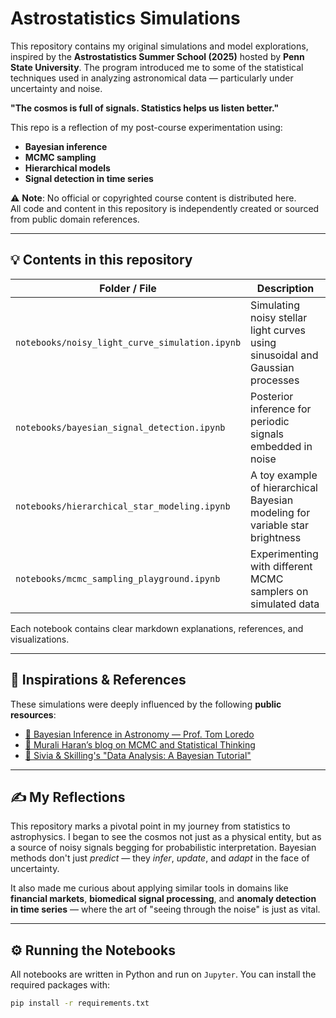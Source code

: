 # Astrostatistics Simulations

This repository contains my original simulations and model explorations, inspired by the **Astrostatistics Summer School (2025)** hosted by **Penn State University**. The program introduced me to some of the statistical techniques used in analyzing astronomical data — particularly under uncertainty and noise.

**"The cosmos is full of signals. Statistics helps us listen better."**

This repo is a reflection of my post-course experimentation using:
- **Bayesian inference**
- **MCMC sampling**
- **Hierarchical models**
- **Signal detection in time series**

⚠️ **Note**: No official or copyrighted course content is distributed here.  
All code and content in this repository is independently created or sourced from public domain references.

---

## 💡 Contents in this repository

| Folder / File | Description |
|---------------|-------------|
| `notebooks/noisy_light_curve_simulation.ipynb` | Simulating noisy stellar light curves using sinusoidal and Gaussian processes |
| `notebooks/bayesian_signal_detection.ipynb` | Posterior inference for periodic signals embedded in noise |
| `notebooks/hierarchical_star_modeling.ipynb` | A toy example of hierarchical Bayesian modeling for variable star brightness |
| `notebooks/mcmc_sampling_playground.ipynb` | Experimenting with different MCMC samplers on simulated data |

Each notebook contains clear markdown explanations, references, and visualizations.

---

## 🔭 Inspirations & References

These simulations were deeply influenced by the following **public resources**:

- [📘 Bayesian Inference in Astronomy — Prof. Tom Loredo](public_resources/bayes_loredo)
- [🧠 Murali Haran’s blog on MCMC and Statistical Thinking](https://murali-haran.github.io/MCMCtut/MCMC.html)
- [🧾 Sivia & Skilling's "Data Analysis: A Bayesian Tutorial"]()

---

## ✍️ My Reflections

This repository marks a pivotal point in my journey from statistics to astrophysics. I began to see the cosmos not just as a physical entity, but as a source of noisy signals begging for probabilistic interpretation. Bayesian methods don't just *predict* — they *infer*, *update*, and *adapt* in the face of uncertainty.

It also made me curious about applying similar tools in domains like **financial markets**, **biomedical signal processing**, and **anomaly detection in time series** — where the art of "seeing through the noise" is just as vital.

---

## ⚙️ Running the Notebooks

All notebooks are written in Python and run on `Jupyter`. You can install the required packages with:

```bash
pip install -r requirements.txt
